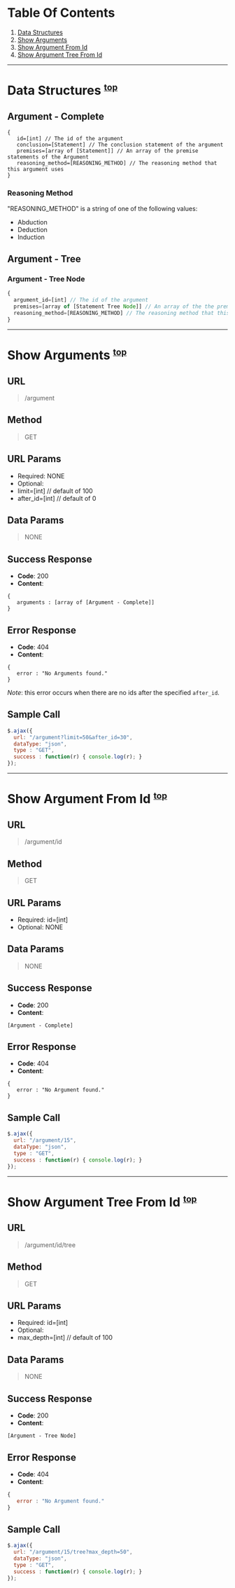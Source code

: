 # <a name="TOC">Table Of Contents</a>
1. [Data Structures](#data-structures)
2. [Show Arguments](#show-arguments)
3. [Show Argument From Id](#show-argument-from-id)
4. [Show Argument Tree From Id](#show-argument-tree-from-id)

***
# <a name="data-structures">Data Structures</a> <sup><small>[top](#TOC)</small></sup>

## Argument - Complete
```
{
   id=[int] // The id of the argument
   conclusion=[Statement] // The conclusion statement of the argument
   premises=[array of [Statement]] // An array of the premise statements of the Argument
   reasoning_method=[REASONING_METHOD] // The reasoning method that this argument uses
}
```
### Reasoning Method

"REASONING_METHOD" is a string of one of the following values:

* Abduction
* Deduction
* Induction

## Argument - Tree

### <a name="argument-tree-node">Argument - Tree Node</a>
```javascript
{
  argument_id=[int] // The id of the argument
  premises=[array of [Statement Tree Node]] // An array of the the premises of the Argument
  reasoning_method=[REASONING_METHOD] // The reasoning method that this argument uses
}
```


***
# <a name="show-arguments">Show Arguments</a> <sup><small>[top](#TOC)</small></sup>

## URL

> /argument

## Method
> GET

## URL Params
* Required: NONE
* Optional:
 * limit=[int] // default of 100
 * after_id=[int] // default of 0

## Data Params
> NONE

## Success Response

* **Code**: 200
* **Content**: 

``` 
{
   arguments : [array of [Argument - Complete]]
}
```

## Error Response

* **Code**: 404
* **Content**: 

``` 
{
   error : "No Arguments found."
}
```
*_Note_*: this error occurs when there are no ids after the specified ```after_id```.

## Sample Call
```javascript
$.ajax({
  url: "/argument?limit=50&after_id=30", 
  dataType: "json", 
  type : "GET", 
  success : function(r) { console.log(r); }
});
```


***
# <a name="show-argument-from-id">Show Argument From Id</a> <sup><small>[top](#TOC)</small></sup>

## URL

> /argument/id

## Method
> GET

## URL Params
* Required: id=[int]
* Optional: NONE

## Data Params
> NONE

## Success Response

* **Code**: 200
* **Content**: 

``` 
[Argument - Complete]
```

## Error Response

* **Code**: 404
* **Content**: 

``` 
{
   error : "No Argument found."
}
```

## Sample Call
```javascript
$.ajax({
  url: "/argument/15", 
  dataType: "json", 
  type : "GET", 
  success : function(r) { console.log(r); }
});
```









***
# <a name="show-argument-tree-from-id">Show Argument Tree From Id</a> <sup><small>[top](#TOC)</small></sup>

## URL

> /argument/id/tree

## Method
> GET

## URL Params
* Required: id=[int]
* Optional:
 * max_depth=[int] // default of 100

## Data Params
> NONE

## Success Response

* **Code**: 200
* **Content**: 

``` 
[Argument - Tree Node]
```

## Error Response

* **Code**: 404
* **Content**: 

```javascript
{
   error : "No Argument found."
}
```

## Sample Call
```javascript
$.ajax({
  url: "/argument/15/tree?max_depth=50", 
  dataType: "json", 
  type : "GET", 
  success : function(r) { console.log(r); }
});
```
